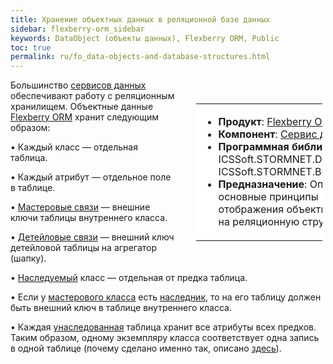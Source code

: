 ```yaml
---
title: Хранение объектных данных в реляционной базе данных
sidebar: flexberry-orm_sidebar
keywords: DataObject (объекты данных), Flexberry ORM, Public
toc: true
permalink: ru/fo_data-objects-and-database-structures.html
---
```


<div style="margin:5px; padding-left:28px; float:right; width:40%; outline:1px solid white;">
<br>
<table border="0" width="100%" bgcolor="#6495ED">
<tbody><tr><td bgcolor="#FFFFFF">

* **Продукт**: [Flexberry ORM](flexberry-o-r-m.html)
* **Компонент**: [Сервис данных](data-service.html)
* **Программная библиотека**: ICSSoft.STORMNET.DataObject.dll, ICSSoft.STORMNET.Business.dll
* **Предназначение**: Описаны основные принципы отображения объектной модели на реляционную структуру.

</td>
</tr></tbody></table></a>
</div>

Большинство [сервисов данных](data-service.html) обеспечивают работу с реляционным хранилищем.
Объектные данные [Flexberry ORM](flexberry-o-r-m.html) хранит следующим образом:

•   Каждый класс — отдельная таблица. 

•	Каждый атрибут — отдельное поле в таблице.

•	[Мастеровые связи](master--association.html) — внешние ключи таблицы внутреннего класса.

•	[Детейловые связи](detail-associations-and-their-properties.html) — внешний ключ детейловой таблицы на агрегатор (шапку).

•	[Наследуемый](inheritance.html) класс — отдельная от предка таблица.

•	Если у [мастерового класса](master--association.html) есть [наследник](inheritance.html), то на его таблицу должен быть внешний ключ в таблице внутреннего класса.

•	Каждая [унаследованная](inheritance.html) таблица хранит все атрибуты всех предков. Таким образом, одному экземпляру класса соответствует одна запись в одной таблице (почему сделано именно так, описано [здесь](inheritance.html)).
